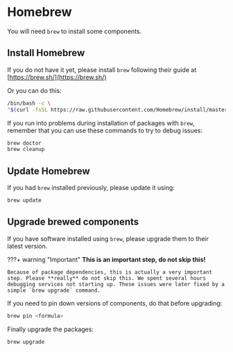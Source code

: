 # Homebrew
You will need `brew` to install some components.

## Install Homebrew
If you do not have it yet, please install `brew` following their guide at [https://brew.sh/](https://brew.sh/)

Or you can do this:

```sh
/bin/bash -c \
"$(curl -fsSL https://raw.githubusercontent.com/Homebrew/install/master/install.sh)"
```

If you run into problems during installation of packages with `brew`, remember that you can use these commands to try to debug issues:

```sh
brew doctor
brew cleanup
```

## Update Homebrew
If you had `brew` installed previously, please update it using:

```sh
brew update
```

## Upgrade brewed components
If you have software installed using `brew`, please upgrade them to their latest version.

???+ warning "Important"
    **This is an important step, do not skip this!**
    
    Because of package dependencies, this is actually a very important step. Please **really** do not skip this. We spent several hours debugging services not starting up. These issues were later fixed by a simple `brew upgrade` command. 

If you need to pin down versions of components, do that before upgrading:

```sh
brew pin <formula>
```

Finally upgrade the packages:

```sh
brew upgrade 
```
